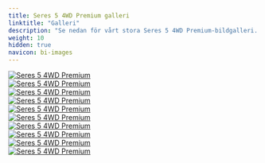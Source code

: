 ```yaml
---
title: Seres 5 4WD Premium galleri
linktitle: "Galleri"
description: "Se nedan för vårt stora Seres 5 4WD Premium-bildgalleri. Klicka på bilderna för högupplösta versioner."
weight: 10
hidden: true
navicon: bi-images
---
```

<!-- markdownlint-disable MD033 -->
<div class="row" id ="my-gallery">
	<div class="pswp-grid-item col-6 col-md-4">
		<a href="https://media.evkx.net/multimedia/models/seres/5/5_4wd_premium/exterior_1.jpg"
data-pswp-src="https://media.evkx.net/multimedia/models/seres/5/5_4wd_premium/exterior_1.jpg"
data-pswp-width="1920"
data-pswp-height="1012" 
target="_blank">
			<img src="https://media.evkx.net/multimedia/models/seres/5/5_4wd_premium/exterior_1_xst.jpg" alt="Seres 5 4WD Premium" class="img-fluid img-thumbnail" />
		</a>
	</div>
	<div class="pswp-grid-item col-6 col-md-4">
		<a href="https://media.evkx.net/multimedia/models/seres/5/5_4wd_premium/exterior_2.jpg"
data-pswp-src="https://media.evkx.net/multimedia/models/seres/5/5_4wd_premium/exterior_2.jpg"
data-pswp-width="1920"
data-pswp-height="1012" 
target="_blank">
			<img src="https://media.evkx.net/multimedia/models/seres/5/5_4wd_premium/exterior_2_xst.jpg" alt="Seres 5 4WD Premium" class="img-fluid img-thumbnail" />
		</a>
	</div>
	<div class="pswp-grid-item col-6 col-md-4">
		<a href="https://media.evkx.net/multimedia/models/seres/5/5_4wd_premium/exterior_3.jpg"
data-pswp-src="https://media.evkx.net/multimedia/models/seres/5/5_4wd_premium/exterior_3.jpg"
data-pswp-width="2048"
data-pswp-height="1366" 
target="_blank">
			<img src="https://media.evkx.net/multimedia/models/seres/5/5_4wd_premium/exterior_3_xst.jpg" alt="Seres 5 4WD Premium" class="img-fluid img-thumbnail" />
		</a>
	</div>
	<div class="pswp-grid-item col-6 col-md-4">
		<a href="https://media.evkx.net/multimedia/models/seres/5/5_4wd_premium/exterior_4.jpg"
data-pswp-src="https://media.evkx.net/multimedia/models/seres/5/5_4wd_premium/exterior_4.jpg"
data-pswp-width="2048"
data-pswp-height="1366" 
target="_blank">
			<img src="https://media.evkx.net/multimedia/models/seres/5/5_4wd_premium/exterior_4_xst.jpg" alt="Seres 5 4WD Premium" class="img-fluid img-thumbnail" />
		</a>
	</div>
	<div class="pswp-grid-item col-6 col-md-4">
		<a href="https://media.evkx.net/multimedia/models/seres/5/5_4wd_premium/exterior_5.jpg"
data-pswp-src="https://media.evkx.net/multimedia/models/seres/5/5_4wd_premium/exterior_5.jpg"
data-pswp-width="2048"
data-pswp-height="1366" 
target="_blank">
			<img src="https://media.evkx.net/multimedia/models/seres/5/5_4wd_premium/exterior_5_xst.jpg" alt="Seres 5 4WD Premium" class="img-fluid img-thumbnail" />
		</a>
	</div>
	<div class="pswp-grid-item col-6 col-md-4">
		<a href="https://media.evkx.net/multimedia/models/seres/5/5_4wd_premium/frunk_1.jpg"
data-pswp-src="https://media.evkx.net/multimedia/models/seres/5/5_4wd_premium/frunk_1.jpg"
data-pswp-width="2016"
data-pswp-height="1512" 
target="_blank">
			<img src="https://media.evkx.net/multimedia/models/seres/5/5_4wd_premium/frunk_1_xst.jpg" alt="Seres 5 4WD Premium" class="img-fluid img-thumbnail" />
		</a>
	</div>
	<div class="pswp-grid-item col-6 col-md-4">
		<a href="https://media.evkx.net/multimedia/models/seres/5/5_4wd_premium/interior_1.jpg"
data-pswp-src="https://media.evkx.net/multimedia/models/seres/5/5_4wd_premium/interior_1.jpg"
data-pswp-width="1580"
data-pswp-height="778" 
target="_blank">
			<img src="https://media.evkx.net/multimedia/models/seres/5/5_4wd_premium/interior_1_xst.jpg" alt="Seres 5 4WD Premium" class="img-fluid img-thumbnail" />
		</a>
	</div>
	<div class="pswp-grid-item col-6 col-md-4">
		<a href="https://media.evkx.net/multimedia/models/seres/5/5_4wd_premium/main_1.jpg"
data-pswp-src="https://media.evkx.net/multimedia/models/seres/5/5_4wd_premium/main_1.jpg"
data-pswp-width="2560"
data-pswp-height="1707" 
target="_blank">
			<img src="https://media.evkx.net/multimedia/models/seres/5/5_4wd_premium/main_1_xst.jpg" alt="Seres 5 4WD Premium" class="img-fluid img-thumbnail" />
		</a>
	</div>
	<div class="pswp-grid-item col-6 col-md-4">
		<a href="https://media.evkx.net/multimedia/models/seres/5/5_4wd_premium/screens_1.jpg"
data-pswp-src="https://media.evkx.net/multimedia/models/seres/5/5_4wd_premium/screens_1.jpg"
data-pswp-width="2560"
data-pswp-height="1707" 
target="_blank">
			<img src="https://media.evkx.net/multimedia/models/seres/5/5_4wd_premium/screens_1_xst.jpg" alt="Seres 5 4WD Premium" class="img-fluid img-thumbnail" />
		</a>
	</div>
	<div class="pswp-grid-item col-6 col-md-4">
		<a href="https://media.evkx.net/multimedia/models/seres/5/5_4wd_premium/screens_2.jpg"
data-pswp-src="https://media.evkx.net/multimedia/models/seres/5/5_4wd_premium/screens_2.jpg"
data-pswp-width="2560"
data-pswp-height="1707" 
target="_blank">
			<img src="https://media.evkx.net/multimedia/models/seres/5/5_4wd_premium/screens_2_xst.jpg" alt="Seres 5 4WD Premium" class="img-fluid img-thumbnail" />
		</a>
	</div>
</div>
<script type="module">
  import PhotoSwipeLightbox from '/js/photoswipe-lightbox.esm.js';
    const lightbox = new PhotoSwipeLightbox({
       gallery: '#my-gallery',
        children: 'a',
        pswpModule: () => import('/js/photoswipe.esm.js')
    });
lightbox.init();
</script>
